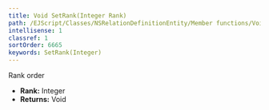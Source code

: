 ```yaml
---
title: Void SetRank(Integer Rank)
path: /EJScript/Classes/NSRelationDefinitionEntity/Member functions/Void SetRank(Integer p_0)
intellisense: 1
classref: 1
sortOrder: 6665
keywords: SetRank(Integer)
---
```



Rank order



* **Rank:** Integer
* **Returns:** Void


